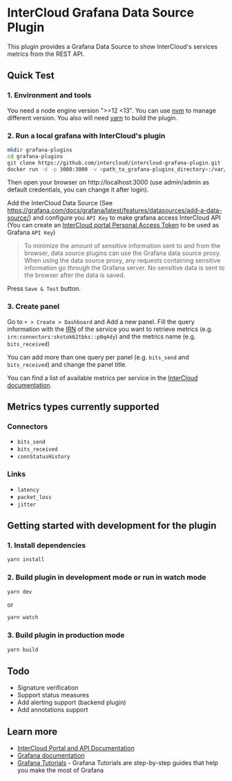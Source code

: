 # InterCloud Grafana Data Source Plugin

This plugin provides a Grafana Data Source to show InterCloud's services metrics from the REST API.

## Quick Test

### 1. Environment and tools

You need a node engine version ">=12 <13". You can use [nvm](https://github.com/nvm-sh/nvm) to manage different version.
You also will need [yarn](https://yarnpkg.com/) to build the plugin.

### 2. Run a local grafana with InterCloud's plugin

```BASH
mkdir grafana-plugins
cd grafana-plugins
git clone https://github.com/intercloud/intercloud-grafana-plugin.git
docker run -d -p 3000:3000 -v <path_to_grafana-plugins_directory>:/var/lib/grafana/plugins --name=grafana grafana/grafana:7.0.0
```

Then open your browser on http://localhost:3000 (use admin/admin as default credentials, you can change it after login).

Add the InterCloud Data Source (See https://grafana.com/docs/grafana/latest/features/datasources/add-a-data-source/) and configure you `API Key` to make grafana access InterCloud API (You can create an [InterCloud portal Personal Access Token](https://doc.intercloud.io/api-howtos/authentication/personal-access-token/) to be used as Grafana `API Key`)

> To minimize the amount of sensitive information sent to and from the browser, data source plugins can use the Grafana data source proxy. When using the data source proxy, any requests containing sensitive information go through the Grafana server. No sensitive data is sent to the browser after the data is saved.

Press `Save & Test` button.

### 3. Create panel

Go to `+ > Create > Dashboard` and Add a new panel.
Fill the query information with the [IRN](https://doc.intercloud.io/api-howtos/metrics/) of the service you want to retrieve metrics (e.g. `irn:connectors:skstok62tbks::p0q4dy`) and the metrics name (e.g. `bits_received`)

You can add more than one query per panel (e.g. `bits_send` and `bits_received`) and change the panel title.

You can find a list of available metrics per service in the [InterCloud documentation](https://doc.intercloud.io/api-howtos/metrics/).

## Metrics types currently supported

### Connectors
* `bits_send`
* `bits_received`
* `connStatusHistory`

### Links
* `latency`
* `packet_loss`
* `jitter`

## Getting started with development for the plugin

### 1. Install dependencies

```BASH
yarn install
```

### 2. Build plugin in development mode or run in watch mode
```BASH
yarn dev
```
or
```BASH
yarn watch
```

### 3. Build plugin in production mode
```BASH
yarn build
```

## Todo

* Signature verification
* Support status measures
* Add alerting support (backend plugin)
* Add annotations support

## Learn more
- [InterCloud Portal and API Documentation](https://doc.intercloud.io)
- [Grafana documentation](https://grafana.com/docs/)
- [Grafana Tutorials](https://grafana.com/tutorials/) - Grafana Tutorials are step-by-step guides that help you make the most of Grafana
